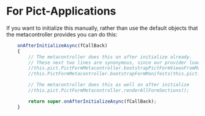 # For Pict-Applications

If you want to initialize this manually, rather than use the default objects
that the metacontroller provides you can do this:

```js
	onAfterInitializeAsync(fCallBack)
	{
		// The metacontroller does this on after initialize already.
		// These next two lines are synonymous, since our provider loads the manifests into the DefaultFormManifest settings location
		//this.pict.PictFormMetacontroller.bootstrapPictFormViewsFromManifest();
		//this.PictFormMetacontroller.bootstrapFormManifests(this.pict.settings.DefaultFormManifest);

		// The metacontroller does this as well on after initialize
		//this.pict.PictFormMetacontroller.renderAllFormSections();

		return super.onAfterInitializeAsync(fCallBack);
	}
```